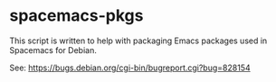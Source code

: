 # spacemacs-pkgs

This script is written to help with packaging Emacs packages used in Spacemacs for Debian.

See: https://bugs.debian.org/cgi-bin/bugreport.cgi?bug=828154
